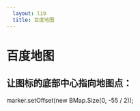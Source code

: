 ```yaml
---
  layout: lib
  title: 百度地图
---
```


# 百度地图

## 让图标的底部中心指向地图点：

marker.setOffset(new BMap.Size(0, -55 / 2));

